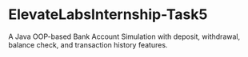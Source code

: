 # ElevateLabsInternship-Task5
A Java OOP-based Bank Account Simulation with deposit, withdrawal, balance check, and transaction history features.
